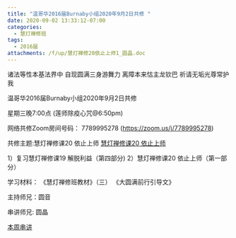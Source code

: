 ```yaml
---
title: "温哥华2016届Burnaby小组2020年9月2日共修 "
date: 2020-09-02 13:33:12-07:00
categories:
  - 慧灯禅修班
tags:
  - 2016届
attachments: /f/up/慧灯禅修20依止上师1_圆晶.doc
---
```

诸法等性本基法界中 自现圆满三身游舞力 离障本来怙主龙钦巴 祈请无垢光尊常护我

温哥华2016届Burnaby小组2020年9月2日共修 

星期三晚7:00点 (莲师除疫心咒@6:50pm)

网络共修Zoom房间号码： 7789995278 (<https://zoom.us/j/7789995278>)

共修主题:慧灯禅修课20 依止上师
[慧灯禅修课20 依止上师](https://www.youtube.com/watch?v=oDOCBvUIzoI) 

1）复习慧灯禅修课19 解脱利益（第四部分)
2）慧灯禅修课20 依止上师（第一部分）


学习材料：
《慧灯禅修班教材》（三）
《大圆满前行引导文》



主持师兄：圆音

串讲师兄: 圆晶

[本周串讲](/f/up/慧灯禅修20依止上师1_圆晶.doc)